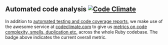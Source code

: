 ## Automated code analysis [![Code Climate](https://codeclimate.com/github/crowbar/travis-ci-crowbar.png)](https://codeclimate.com/github/crowbar/travis-ci-crowbar)

In addition to [automated testing and code coverage
reports](testing.md), we make use of the awesome service at
[codeclimate.com](https://codeclimate.com) to give us
[metrics on code complexity, smells, duplication etc.](https://codeclimate.com/github/crowbar/travis-ci-crowbar) across the whole Ruby codebase.  The badge above indicates
the current overall metric.

